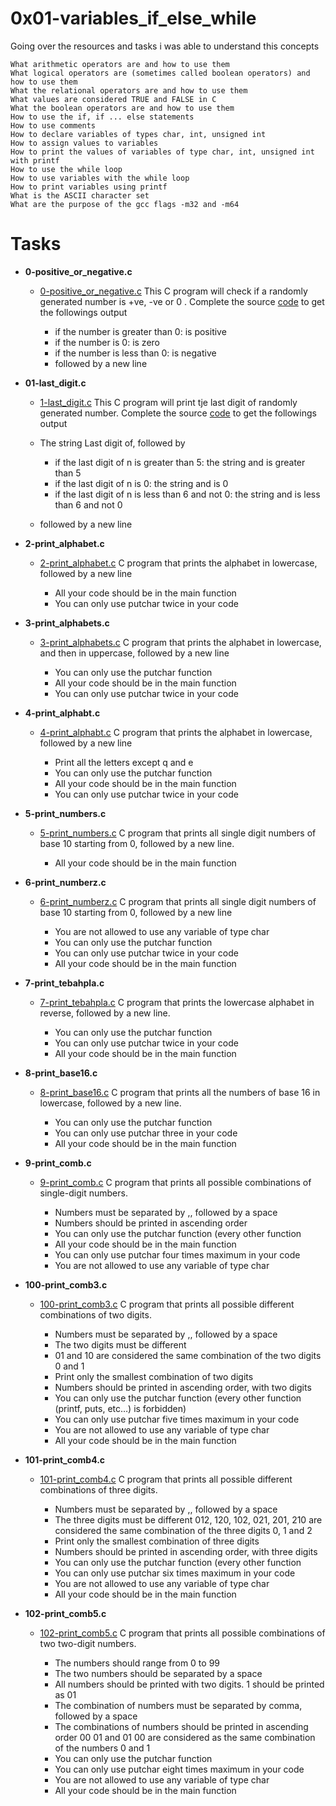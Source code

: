 # 0x01-variables_if_else_while 

Going over the resources and tasks i was able to understand this concepts


    What arithmetic operators are and how to use them
    What logical operators are (sometimes called boolean operators) and how to use them
    What the relational operators are and how to use them
    What values are considered TRUE and FALSE in C
    What the boolean operators are and how to use them
    How to use the if, if ... else statements
    How to use comments
    How to declare variables of types char, int, unsigned int
    How to assign values to variables
    How to print the values of variables of type char, int, unsigned int with printf
    How to use the while loop
    How to use variables with the while loop
    How to print variables using printf
    What is the ASCII character set
    What are the purpose of the gcc flags -m32 and -m64

# Tasks
* **0-positive_or_negative.c**
     * [0-positive_or_negative.c](https://github.com/mickiyas123/alx-low_level_programming/blob/main/0x01-variables_if_else_while/0-positive_or_negative.c) This C program will check if a randomly generated number is +ve, -ve or 0 . Complete the source [code](https://github.com/holbertonschool/0x01.c/blob/master/0-positive_or_negative_c) to get the followings output

        * if the number is greater than 0: is positive
        * if the number is 0: is zero
        * if the number is less than 0: is negative
        * followed by a new line

* **01-last_digit.c**
     * [1-last_digit.c](https://github.com/mickiyas123/alx-low_level_programming/blob/main/0x01-variables_if_else_while/1-last_digit.c) This C program will print tje last digit of randomly generated number. Complete the source [code](https://github.com/holbertonschool/0x01.c/blob/master/1-last_digit_c) to get the followings output

    * The string Last digit of, followed by
        * if the last digit of n is greater than 5: the string and is greater than 5
        * if the last digit of n is 0: the string and is 0
        * if the last digit of n is less than 6 and not 0: the string and is less than 6 and not 0
    * followed by a new line

* **2-print_alphabet.c**
     * [2-print_alphabet.c](https://github.com/mickiyas123/alx-low_level_programming/blob/main/0x01-variables_if_else_while/2-print_alphabet.c) C program that prints the alphabet in lowercase, followed by a new line

        * All your code should be in the main function
        * You can only use putchar twice in your code

* **3-print_alphabets.c**
     * [3-print_alphabets.c](hhttps://github.com/mickiyas123/alx-low_level_programming/blob/main/0x01-variables_if_else_while/3-print_alphabets.c) C program that prints the alphabet in lowercase, and then in uppercase, followed by a new line

        * You can only use the putchar function
        * All your code should be in the main function
        * You can only use putchar twice in your code

* **4-print_alphabt.c**
     * [4-print_alphabt.c](https://github.com/mickiyas123/alx-low_level_programming/blob/main/0x01-variables_if_else_while/4-print_alphabt.c) C program that prints the alphabet in lowercase, followed by a new line

        * Print all the letters except q and e
        * You can only use the putchar function
        * All your code should be in the main function
        * You can only use putchar twice in your code

* **5-print_numbers.c**
     * [5-print_numbers.c](https://github.com/mickiyas123/alx-low_level_programming/blob/main/0x01-variables_if_else_while/5-print_numbers.c) C program that prints all single digit numbers of base 10 starting from 0, followed by a new line.

        * All your code should be in the main function

* **6-print_numberz.c**
     * [6-print_numberz.c](https://github.com/mickiyas123/alx-low_level_programming/blob/main/0x01-variables_if_else_while/6-print_numberz.c) C program that prints all single digit numbers of base 10 starting from 0, followed by a new line

        * You are not allowed to use any variable of type char
        * You can only use the putchar function
        * You can only use putchar twice in your code
        * All your code should be in the main function

* **7-print_tebahpla.c**
     * [7-print_tebahpla.c](https://github.com/mickiyas123/alx-low_level_programming/blob/main/0x01-variables_if_else_while/7-print_tebahpla.c) C program that prints the lowercase alphabet in reverse, followed by a new line.

        * You can only use the putchar function
        * You can only use putchar twice in your code
        * All your code should be in the main function

* **8-print_base16.c**
     * [8-print_base16.c](https://github.com/mickiyas123/alx-low_level_programming/blob/main/0x01-variables_if_else_while/8-print_base16.c) C program that prints all the numbers of base 16 in lowercase, followed by a new line.

        * You can only use the putchar function
        * You can only use putchar three in your code
        * All your code should be in the main function

* **9-print_comb.c**
     * [9-print_comb.c](https://github.com/mickiyas123/alx-low_level_programming/blob/main/0x01-variables_if_else_while/9-print_comb.c) C program that prints all possible combinations of single-digit numbers.

        * Numbers must be separated by ,, followed by a space
        * Numbers should be printed in ascending order
        * You can only use the putchar function (every other function 
        * All your code should be in the main function
        * You can only use putchar four times maximum in your code
        * You are not allowed to use any variable of type char

* **100-print_comb3.c**
     * [100-print_comb3.c](https://github.com/mickiyas123/alx-low_level_programming/blob/main/0x01-variables_if_else_while/100-print_comb3.c) C program that prints all possible different combinations of two digits.

        * Numbers must be separated by ,, followed by a space
        * The two digits must be different
        * 01 and 10 are considered the same combination of the two digits 0 and 1
        * Print only the smallest combination of two digits
        * Numbers should be printed in ascending order, with two digits
        * You can only use the putchar function (every other function (printf, puts, etc…) is forbidden)
        * You can only use putchar five times maximum in your code
        * You are not allowed to use any variable of type char
        * All your code should be in the main function


* **101-print_comb4.c**
     * [101-print_comb4.c](https://github.com/mickiyas123/alx-low_level_programming/blob/main/0x01-variables_if_else_while/101-print_comb4.c) C program that prints all possible different combinations of three digits.

        * Numbers must be separated by ,, followed by a space
        * The three digits must be different 012, 120, 102, 021, 201, 210 are considered the same combination of the three digits 0, 1 and 2
        * Print only the smallest combination of three digits
        * Numbers should be printed in ascending order, with three digits
        * You can only use the putchar function (every other function
        * You can only use putchar six times maximum in your code
        * You are not allowed to use any variable of type char
        * All your code should be in the main function

* **102-print_comb5.c**
     * [102-print_comb5.c](https://github.com/mickiyas123/alx-low_level_programming/blob/main/0x01-variables_if_else_while/102-print_comb5.c) C program that prints all possible combinations of two two-digit numbers.

        * The numbers should range from 0 to 99
        * The two numbers should be separated by a space
        * All numbers should be printed with two digits. 1 should be printed as 01
        * The combination of numbers must be separated by comma, followed by a space
        * The combinations of numbers should be printed in ascending order 00 01 and 01 00 are considered as the same combination of the numbers 0 and 1
        * You can only use the putchar function
        * You can only use putchar eight times maximum in your code
        * You are not allowed to use any variable of type char
        * All your code should be in the main function






